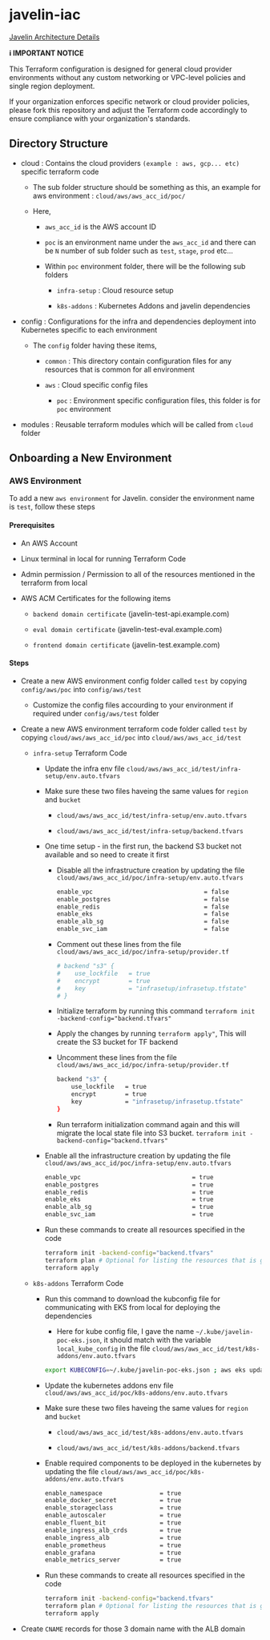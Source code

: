 # javelin-iac

[Javelin Architecture Details](./docs/Architecture.md)

**ℹ️ IMPORTANT NOTICE**

This Terraform configuration is designed for general cloud provider environments without any custom networking or VPC-level policies and single region deployment. 

If your organization enforces specific network or cloud provider policies, please fork this repository and adjust the Terraform code accordingly to ensure compliance with your organization's standards.

## Directory Structure

* cloud : Contains the cloud providers `(example : aws, gcp... etc)` specific terraform code

    * The sub folder structure should be something as this, an example for aws environment : `cloud/aws/aws_acc_id/poc/`

    * Here, 

        * `aws_acc_id` is the AWS account ID

        * `poc` is an environment name under the `aws_acc_id` and there can be `N` number of sub folder such as `test`, `stage`, `prod` etc...

        * Within `poc` environment folder, there will be the following sub folders

            * `infra-setup` : Cloud resource setup

            * `k8s-addons` : Kubernetes Addons and javelin dependencies

* config : Configurations for the infra and dependencies deployment into Kubernetes specific to each environment

    * The `config` folder having these items,

        * `common` : This directory contain configuration files for any resources that is common for all environment

        * `aws` : Cloud specific config files

            * `poc` : Environment specific configuration files, this folder is for `poc` environment

* modules : Reusable terraform modules which will be called from `cloud` folder

## Onboarding a New Environment

### AWS Environment

To add a new `aws environment` for Javelin. consider the environment name is `test`, follow these steps

#### Prerequisites

* An AWS Account

* Linux terminal in local for running Terraform Code

* Admin permission / Permission to all of the resources mentioned in the terraform from local

* AWS ACM Certificates for the following items

    * `backend domain certificate` (javelin-test-api.example.com)

    * `eval domain certificate` (javelin-test-eval.example.com)

    * `frontend domain certificate` (javelin-test.example.com)

#### Steps

* Create a new AWS environment config folder called `test` by copying `config/aws/poc` into `config/aws/test`

    * Customize the config files accourding to your environment if required under `config/aws/test` folder

* Create a new AWS environment terraform code folder called `test` by copying `cloud/aws/aws_acc_id/poc` into `cloud/aws/aws_acc_id/test`

    * `infra-setup` Terraform Code

        * Update the infra env file `cloud/aws/aws_acc_id/test/infra-setup/env.auto.tfvars`

        * Make sure these two files haveing the same values for `region` and `bucket`

            * `cloud/aws/aws_acc_id/test/infra-setup/env.auto.tfvars`

            * `cloud/aws/aws_acc_id/test/infra-setup/backend.tfvars`

        * One time setup - in the first run, the backend S3 bucket not available and so need to create it first

            * Disable all the infrastructure creation by updating the file `cloud/aws/aws_acc_id/poc/infra-setup/env.auto.tfvars`

                ```bash
                enable_vpc                               = false
                enable_postgres                          = false
                enable_redis                             = false
                enable_eks                               = false
                enable_alb_sg                            = false
                enable_svc_iam                           = false
                ```

            * Comment out these lines from the file `cloud/aws/aws_acc_id/poc/infra-setup/provider.tf`

                ```bash
                # backend "s3" {
                #    use_lockfile   = true
                #    encrypt        = true
                #    key            = "infrasetup/infrasetup.tfstate"
                # }
                ```

            * Initialize terraform by running this command `terraform init -backend-config="backend.tfvars"`

            * Apply the changes by running `terraform apply"`, This will create the S3 bucket for TF backend

            * Uncomment these lines from the file `cloud/aws/aws_acc_id/poc/infra-setup/provider.tf`

                ```bash
                backend "s3" {
                    use_lockfile   = true
                    encrypt        = true
                    key            = "infrasetup/infrasetup.tfstate"
                }
                ```

            * Run terraform initialization command again and this will migrate the local state file into S3 bucket. `terraform init -backend-config="backend.tfvars"`

        * Enable all the infrastructure creation by updating the file `cloud/aws/aws_acc_id/poc/infra-setup/env.auto.tfvars`

            ```bash
            enable_vpc                               = true
            enable_postgres                          = true
            enable_redis                             = true
            enable_eks                               = true
            enable_alb_sg                            = true
            enable_svc_iam                           = true
            ```

        * Run these commands to create all resources specified in the code

            ```bash
            terraform init -backend-config="backend.tfvars"
            terraform plan # Optional for listing the resources that is going to create
            terraform apply
            ```

    * `k8s-addons` Terraform Code

        * Run this command to download the kubconfig file for communicating with EKS from local for deploying the dependencies

            * Here for kube config file, I gave the name `~/.kube/javelin-poc-eks.json`, it should match with the variable `local_kube_config` in the file `cloud/aws/aws_acc_id/test/k8s-addons/env.auto.tfvars`

            ```bash
            export KUBECONFIG=~/.kube/javelin-poc-eks.json ; aws eks update-kubeconfig --name javelin-poc-eks
            ```

        * Update the kubernetes addons env file `cloud/aws/aws_acc_id/poc/k8s-addons/env.auto.tfvars`

        * Make sure these two files haveing the same values for `region` and `bucket`

            * `cloud/aws/aws_acc_id/test/k8s-addons/env.auto.tfvars`

            * `cloud/aws/aws_acc_id/test/k8s-addons/backend.tfvars`

        * Enable required components to be deployed in the kubernetes by updating the file `cloud/aws/aws_acc_id/poc/k8s-addons/env.auto.tfvars`

            ```bash
            enable_namespace                = true
            enable_docker_secret            = true
            enable_storageclass             = true
            enable_autoscaler               = true
            enable_fluent_bit               = true
            enable_ingress_alb_crds         = true
            enable_ingress_alb              = true
            enable_prometheus               = true
            enable_grafana                  = true
            enable_metrics_server           = true
            ```

        * Run these commands to create all resources specified in the code

            ```bash
            terraform init -backend-config="backend.tfvars"
            terraform plan # Optional for listing the resources that is going to create
            terraform apply
            ```

* Create `CNAME` records for those 3 domain name with the ALB domain
